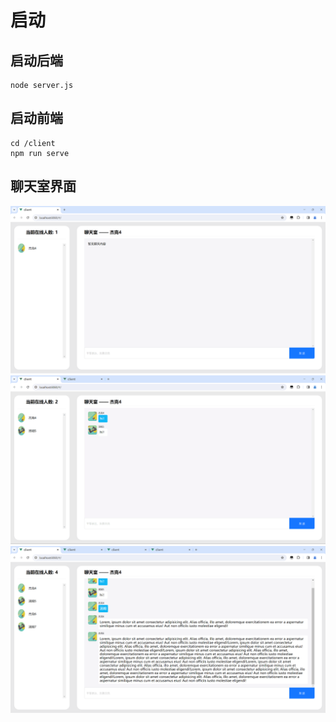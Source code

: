 # 启动


## 启动后端

```
node server.js
```

## 启动前端

```
cd /client
npm run serve
```

## 聊天室界面

![](./img/01.png)
![](./img/02.png)
![](./img/03.png)